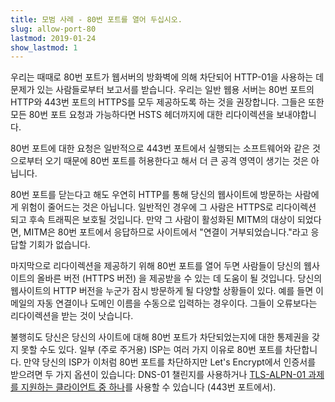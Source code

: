 ```yaml
---
title: 모범 사례 - 80번 포트를 열어 두십시오.
slug: allow-port-80
lastmod: 2019-01-24
show_lastmod: 1
---
```



우리는 때때로 80번 포트가 웹서버의 방화벽에 의해 차단되어 HTTP-01을 사용하는 데 문제가 있는 사람들로부터 보고서를 받습니다. 우리는 일반 웹용 서버는 80번 포트의 HTTP와 443번 포트의 HTTPS를 모두 제공하도록 하는 것을 권장합니다. 그들은 또한 모든 80번 포트 요청과 가능하다면 HSTS 헤더까지에 대한 리다이렉션을 보내야합니다.

80번 포트에 대한 요청은 일반적으로 443번 포트에서 실행되는 소프트웨어와 같은 것으로부터 오기 때문에 80번 포트를 허용한다고 해서 더 큰 공격 영역이 생기는 것은 아닙니다.

80번 포트를 닫는다고 해도 우연히 HTTP를 통해 당신의 웹사이트에 방문하는 사람에게 위험이 줄어드는 것은 아닙니다. 일반적인 경우에 그 사람은 HTTPS로 리다이렉션 되고 후속 트래픽은 보호될 것입니다. 만약 그 사람이 활성화된 MITM의 대상이 되었다면, MITM은 80번 포트에서 응답하므로 사이트에서 "연결이 거부되었습니다."라고 응답할 기회가 없습니다.

마지막으로 리다이렉션을 제공하기 위해 80번 포트를 열어 두면 사람들이 당신의 웹사이트의 올바른 버전 (HTTPS 버전) 을 제공받을 수 있는 데 도움이 될 것입니다. 당신의 웹사이트의 HTTP 버전을 누군가 잠시 방문하게 될 다양할 상황들이 있다. 예를 들면 이메일의 자동 연결이나 도메인 이름을 수동으로 입력하는 경우이다. 그들이 오류보다는 리다이렉션을 받는 것이 낫습니다.

불행히도 당신은 당신의 사이트에 대해 80번 포트가 차단되었는지에 대한 통제권을 갖지 못할 수도 있다. 일부 (주로 주거용) ISP는 여러 가지 이유로 80번 포트를 차단합니다. 만약 당신의 ISP가 이처럼 80번 포트를 차단하지만 Let's Encrypt에서 인증서를 받으려면 두 가지 옵션이 있습니다: DNS-01 챌린지를 사용하거나 [TLS-ALPN-01 과제를 지원하는 클라이언트 중 하나](https://community.letsencrypt.org/t/which-client-support-tls-alpn-challenge/75859/2)를 사용할 수 있습니다 (443번 포트에서).
